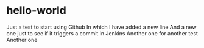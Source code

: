 # hello-world
Just a test to start using Github
In which I have added a new line
And a new one just to see if it triggers a commit in Jenkins
Another one for another test
Another one

